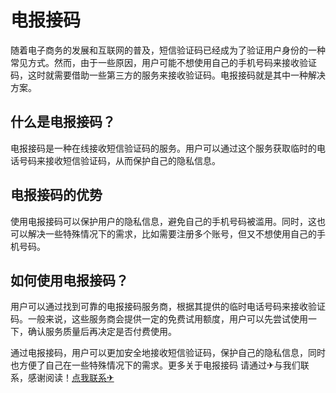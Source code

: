 # 电报接码

随着电子商务的发展和互联网的普及，短信验证码已经成为了验证用户身份的一种常见方式。然而，由于一些原因，用户可能不想使用自己的手机号码来接收验证码，这时就需要借助一些第三方的服务来接收验证码。电报接码就是其中一种解决方案。

## 什么是电报接码？

电报接码是一种在线接收短信验证码的服务。用户可以通过这个服务获取临时的电话号码来接收短信验证码，从而保护自己的隐私信息。

## 电报接码的优势

使用电报接码可以保护用户的隐私信息，避免自己的手机号码被滥用。同时，这也可以解决一些特殊情况下的需求，比如需要注册多个账号，但又不想使用自己的手机号码。

## 如何使用电报接码？

用户可以通过找到可靠的电报接码服务商，根据其提供的临时电话号码来接收验证码。一般来说，这些服务商会提供一定的免费试用额度，用户可以先尝试使用一下，确认服务质量后再决定是否付费使用。

通过电报接码，用户可以更加安全地接收短信验证码，保护自己的隐私信息，同时也方便了自己在一些特殊情况下的需求。更多关于电报接码 请通过✈与我们联系，感谢阅读！[点我联系✈](https://go.G208.com)